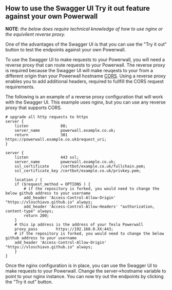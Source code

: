 ## How to use the Swagger UI Try it out feature against your own Powerwall

**NOTE**: _the below does require technical knowledge of how to use nginx or the equivilent reverse proxy._

One of the advantages of the Swagger UI is that you can use the "Try it out" button to test the endpoints against your own Powerwall.

To use the Swagger UI to make requests to your Powerwall, you will need a reverse proxy that can route requests to your Powerwall.
    The reverse proxy is required because the Swagger UI will make reuqests to your from a different origin than your Powerwall hostname
    [CORS](https://developer.mozilla.org/en-US/docs/Web/HTTP/CORS).  Using a reverse proxy enables you to add additional headers,
    required to fullfill the CORS request requirements.

The following is an example of a reverse proxy configuration that will work with the Swagger UI.  This example uses nginx, but you
    can use any reverse proxy that supports CORS.

```nginx
# upgrade all http requests to https
server {
    listen              80;
    server_name         powerwall.example.co.uk;
    return              301 https://powerwall.example.co.uk$request_uri;
}

server {
    listen              443 ssl;
    server_name         powerwall.example.co.uk;
    ssl_certificate     /certbot/example.co.uk/fullchain.pem;
    ssl_certificate_key /certbot/example.co.uk/privkey.pem;

    location / {
    if ($request_method = OPTIONS ) {
        # if the repository is forked, you would need to change the below github address to your username
        add_header 'Access-Control-Allow-Origin' "https://vloschiavo.github.io" always;
        add_header 'Access-Control-Allow-Headers' "authorization, content-type" always;
        return 200;
    }
    # this ip address is the address of your Tesla Powerwall
    proxy_pass        https://192.168.0.XX:443;
    # if the repository is forked, you would need to change the below github address to your username
    add_header 'Access-Control-Allow-Origin' "https://vloschiavo.github.io" always;
    }
}
```

Once the nginx configuration is in place, you can use the Swagger UI to make requests to your Powerwall. Change the server->hostname
    variable to point to your nginx instance.  You can now try out the endpoints by clicking the "Try it out" button.